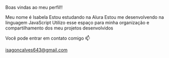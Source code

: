 Boas vindas ao meu perfil!!

Meu nome é Isabela
Estou estudando na Alura
Estou me desenvolvendo na linguagem JavaScript
Utilizo esse espaço para minha organização e compartilhamento dos meu projetos desenvolvidos

Você pode entrar em contato comigo 📫

isagoncalves643@gmail.com
